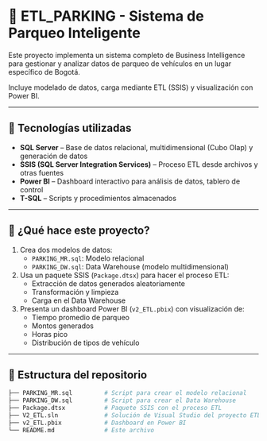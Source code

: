 # 🚗 ETL_PARKING - Sistema de Parqueo Inteligente

Este proyecto implementa un sistema completo de Business Intelligence para gestionar y analizar datos de parqueo de vehículos en un lugar específico de Bogotá.

Incluye modelado de datos, carga mediante ETL (SSIS) y visualización con Power BI.

---

## 🧩 Tecnologías utilizadas

- **SQL Server** – Base de datos relacional, multidimensional (Cubo Olap) y generación de datos
- **SSIS (SQL Server Integration Services)** – Proceso ETL desde archivos y otras fuentes
- **Power BI** – Dashboard interactivo para análisis de datos, tablero de control
- **T-SQL** – Scripts y procedimientos almacenados

---

## 📌 ¿Qué hace este proyecto?

1. Crea dos modelos de datos:
   - `PARKING_MR.sql`: Modelo relacional
   - `PARKING_DW.sql`: Data Warehouse (modelo multidimensional)
2. Usa un paquete SSIS (`Package.dtsx`) para hacer el proceso ETL:
   - Extracción de datos generados aleatoriamente
   - Transformación y limpieza
   - Carga en el Data Warehouse
3. Presenta un dashboard Power BI (`v2_ETL.pbix`) con visualización de:
   - Tiempo promedio de parqueo
   - Montos generados
   - Horas pico
   - Distribución de tipos de vehículo

---

## 📂 Estructura del repositorio

```bash
├── PARKING_MR.sql         # Script para crear el modelo relacional
├── PARKING_DW.sql         # Script para crear el Data Warehouse
├── Package.dtsx           # Paquete SSIS con el proceso ETL
├── V2_ETL.sln             # Solución de Visual Studio del proyecto ETL
├── v2_ETL.pbix            # Dashboard en Power BI
└── README.md              # Este archivo


